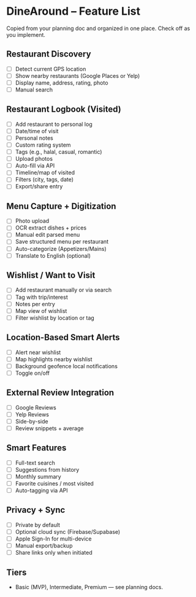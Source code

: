 # DineAround – Feature List

Copied from your planning doc and organized in one place. Check off as you implement.

## Restaurant Discovery
- [ ] Detect current GPS location
- [ ] Show nearby restaurants (Google Places or Yelp)
- [ ] Display name, address, rating, photo
- [ ] Manual search

## Restaurant Logbook (Visited)
- [ ] Add restaurant to personal log
- [ ] Date/time of visit
- [ ] Personal notes
- [ ] Custom rating system
- [ ] Tags (e.g., halal, casual, romantic)
- [ ] Upload photos
- [ ] Auto-fill via API
- [ ] Timeline/map of visited
- [ ] Filters (city, tags, date)
- [ ] Export/share entry

## Menu Capture + Digitization
- [ ] Photo upload
- [ ] OCR extract dishes + prices
- [ ] Manual edit parsed menu
- [ ] Save structured menu per restaurant
- [ ] Auto-categorize (Appetizers/Mains)
- [ ] Translate to English (optional)

## Wishlist / Want to Visit
- [ ] Add restaurant manually or via search
- [ ] Tag with trip/interest
- [ ] Notes per entry
- [ ] Map view of wishlist
- [ ] Filter wishlist by location or tag

## Location-Based Smart Alerts
- [ ] Alert near wishlist
- [ ] Map highlights nearby wishlist
- [ ] Background geofence local notifications
- [ ] Toggle on/off

## External Review Integration
- [ ] Google Reviews
- [ ] Yelp Reviews
- [ ] Side-by-side
- [ ] Review snippets + average

## Smart Features
- [ ] Full-text search
- [ ] Suggestions from history
- [ ] Monthly summary
- [ ] Favorite cuisines / most visited
- [ ] Auto-tagging via API

## Privacy + Sync
- [ ] Private by default
- [ ] Optional cloud sync (Firebase/Supabase)
- [ ] Apple Sign-In for multi-device
- [ ] Manual export/backup
- [ ] Share links only when initiated

## Tiers
- Basic (MVP), Intermediate, Premium — see planning docs.
